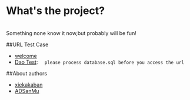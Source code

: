 
What's the project?
======================
    <br/>Something none know it now,but probably will be fun!

##URL Test Case

* [welcome](http://localhost:8080/)
* [Dao Test](http://localhost:8080/v1/user/1/):    `  please process database.sql before you access the url`


##About authors
* [xiekakaban](https://github.com/xiekakaban) 
* [ADSanMu](https://github.com/ADSanMu) 

